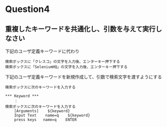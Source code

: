 # Question4
## 重複したキーワードを共通化し、引数を与えて実行しなさい
下記のユーザ定義キーワードに代わり  

	検索ボックスに「クレスコ」の文字を入力後、エンターキー押下する  
	検索ボックスに「SeleniumHQ」の文字を入力後、エンターキー押下する  
下記のユーザ定義キーワードを新規作成して、引数で検索文字を渡すようにする  

	検索ボックスに次のキーワードを入力する  

	*** Keyword ***
	    ：
	検索ボックスに次のキーワードを入力する
	    [Arguments]    ${keyword}
	    Input Text    name=q    ${keyword}
	    press keys   name=q    ENTER
